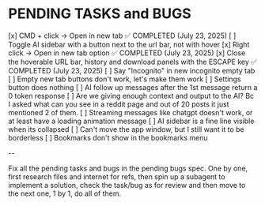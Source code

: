 # PENDING TASKS and BUGS

[x] CMD + click → Open in new tab ✅ COMPLETED (July 23, 2025)
[ ] Toggle AI sidebar with a button next to the url bar, not with hover
[x] Right click → Open in new tab option ✅ COMPLETED (July 23, 2025)
[x] Close the hoverable URL bar, history and download panels with the ESCAPE key ✅ COMPLETED (July 23, 2025)
[ ] Say "Incognito" in new incognito empty tab
[ ] Empty new tab buttons don't work, let's make them work
[ ] Settings button does nothing
[ ] AI follow up messages after the 1st message return a 0 token response
[ ] Are we giving enough context and output to the AI? Bc I asked what can you see in a reddit page and out of 20 posts it just mentioned 2 of them.
[ ] Streaming messages like chatgpt doesn't work, or at least have a loading animation message
[ ] AI sidebar is a fine line visible when its collapsed
[ ] Can't move the app window, but I still want it to be borderless
[ ] Bookmarks don't show in the bookmarks menu

--

Fix all the pending tasks and bugs in the pending bugs spec. One by one, first research files and internet for refs, then spin up a subagent to implement a solution, check the task/bug as for review and then move to the next one, 1 by 1, do all of them.
